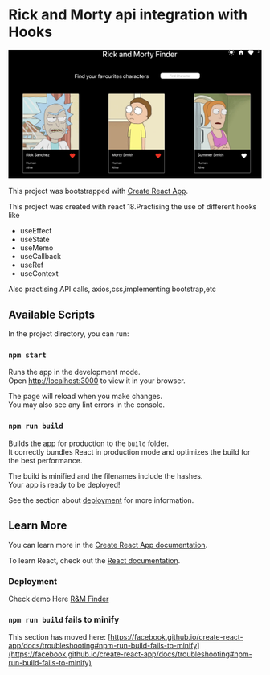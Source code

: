 # Rick and Morty api integration with Hooks

![alt text](https://github.com/mapodesta/R-M-Finder/blob/master/Captura%20de%20Pantalla%202022-06-28%20a%20la(s)%2009.22.24.png)

This project was bootstrapped with [Create React App](https://github.com/facebook/create-react-app).

This project was created with react 18.Practising the use of different hooks like 

- useEffect
- useState
- useMemo 
- useCallback
- useRef
- useContext

Also practising API calls, axios,css,implementing bootstrap,etc

## Available Scripts

In the project directory, you can run:

### `npm start`

Runs the app in the development mode.\
Open [http://localhost:3000](http://localhost:3000) to view it in your browser.

The page will reload when you make changes.\
You may also see any lint errors in the console.

### `npm run build`

Builds the app for production to the `build` folder.\
It correctly bundles React in production mode and optimizes the build for the best performance.

The build is minified and the filenames include the hashes.\
Your app is ready to be deployed!

See the section about [deployment](https://facebook.github.io/create-react-app/docs/deployment) for more information.

## Learn More

You can learn more in the [Create React App documentation](https://facebook.github.io/create-react-app/docs/getting-started).

To learn React, check out the [React documentation](https://reactjs.org/).

### Deployment

Check demo Here [R&M Finder](https://rm-finder.netlify.app)

### `npm run build` fails to minify

This section has moved here: [https://facebook.github.io/create-react-app/docs/troubleshooting#npm-run-build-fails-to-minify](https://facebook.github.io/create-react-app/docs/troubleshooting#npm-run-build-fails-to-minify)
